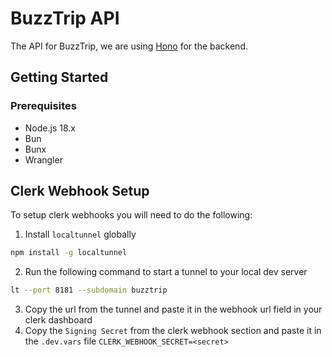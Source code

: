 # BuzzTrip API
The API for BuzzTrip, we are using [Hono](https://github.com/honojs/hono) for the backend.

## Getting Started

### Prerequisites
- Node.js 18.x
- Bun
- Bunx
- Wrangler



## Clerk Webhook Setup
To setup clerk webhooks you will need to do the following:
1. Install `localtunnel` globally
```bash
npm install -g localtunnel
```
2. Run the following command to start a tunnel to your local dev server
```bash
lt --port 8181 --subdomain buzztrip
```
3. Copy the url from the tunnel and paste it in the webhook url field in your clerk dashboard
4. Copy the `Signing Secret` from the clerk webhook section and paste it in the `.dev.vars` file `CLERK_WEBHOOK_SECRET=<secret>`
